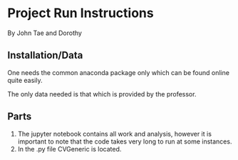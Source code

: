 # Project Run Instructions

By John Tae and Dorothy

## Installation/Data

One needs the common anaconda package only which can be found online quite easily.

The only data needed is that which is provided by the professor.


## Parts

1. The jupyter notebook contains all work and analysis, however it is important to note that the code takes very long to run at some instances. 
2. In the .py file CVGeneric is located.

